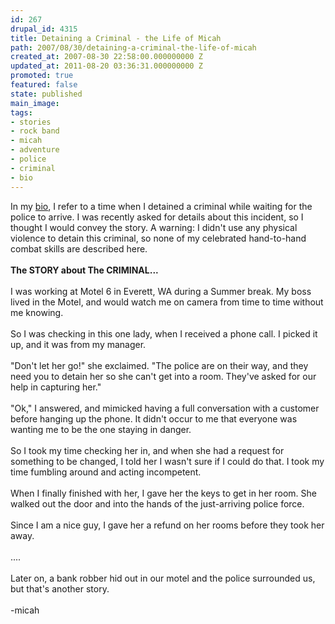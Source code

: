```yaml
---
id: 267
drupal_id: 4315
title: Detaining a Criminal - the Life of Micah
path: 2007/08/30/detaining-a-criminal-the-life-of-micah
created_at: 2007-08-30 22:58:00.000000000 Z
updated_at: 2011-08-20 03:36:31.000000000 Z
promoted: true
featured: false
state: published
main_image: 
tags:
- stories
- rock band
- micah
- adventure
- police
- criminal
- bio
---
```

In my <a href="http://www.reddingbrothers.com/content/view/268/38/">bio</a>, I refer to a time when I detained a criminal while waiting for the police to arrive. I was recently asked for details about this incident, so I thought I would convey the story. A warning: I didn't use any physical violence to detain this criminal, so none of my celebrated hand-to-hand combat skills are described here.<br /><br /><span style="font-weight:bold;">The STORY about The CRIMINAL...</span><br /><br />I was working at Motel 6 in Everett, WA during a Summer break. My boss lived in the Motel, and would watch me on camera from time to time without me knowing.<br /><br />So I was checking in this one lady, when I received a phone call. I picked it up, and it was from my manager.<br /><br />"Don't let her go!" she exclaimed. "The police are on their way, and they need you to detain her so she can't get into a room. They've asked for our help in capturing her."<br /><br />"Ok," I answered, and mimicked having a full conversation with a customer before hanging up the phone. It didn't occur to me that everyone was wanting me to be the one staying in danger.<br /><br />So I took my time checking her in, and when she had a request for something to be changed, I told her I wasn't sure if I could do that. I took my time fumbling around and acting incompetent.<br /><br />When I finally finished with her, I gave her the keys to get in her room. She walked out the door and into the hands of the just-arriving police force.<br /><br />Since I am a nice guy, I gave her a refund on her rooms before they took her away.<br /><br />....<br /><br />Later on, a bank robber hid out in our motel and the police surrounded us, but that's another story.<br /><br />-micah
